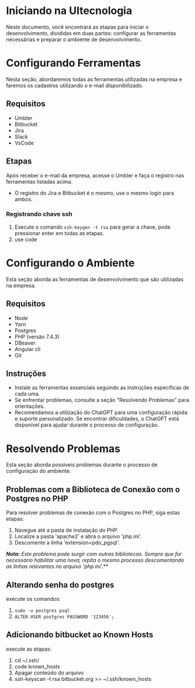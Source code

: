 # Iniciando na UItecnologia
  Neste documento, você encontrará as etapas para iniciar o desenvolvimento, divididas em duas partes: 
configurar as ferramentas necessárias e preparar o ambiente de desenvolvimento.

# Configurando Ferramentas
Nesta seção, abordaremos todas as ferramentas utilizadas na empresa e faremos os cadastros utilizando o e-mail disponibilizado.

## Requisitos
* Umbler
* Bitbucket
* Jira
* Slack
* VsCode

## Etapas
Após receber o e-mail da empresa, acesse o Umbler e faça o registro nas ferramentas listadas acima.

* O registro do Jira e Bitbucket é o mesmo, use o mesmo login para ambos.

### Registrando chave ssh
1. Execute o comando `ssh-keygen -t rsa` para gerar a chave, pode pressionar enter em todas as etapas.
2. use code

# Configurando o Ambiente
Esta seção aborda as ferramentas de desenvolvimento que são utilizadas na empresa.

## Requisitos
* Node
* Yarn
* Postgres
* PHP (versão 7.4.3)
* DBeaver
* Angular cli
* Git

## Instruções
* Instale as ferramentas essenciais seguindo as instruções específicas de cada uma.
* Se enfrentar problemas, consulte a seção "Resolvendo Problemas" para orientações.
* Recomendamos a utilização do ChatGPT para uma configuração rápida e suporte personalizado. Se encontrar dificuldades, o ChatGPT está disponível para ajudar durante o processo de configuração.

# Resolvendo Problemas
Esta seção aborda possíveis problemas durante o processo de configuração do ambiente.

## Problemas com a Biblioteca de Conexão com o Postgres no PHP

Para resolver problemas de conexão com o Postgres no PHP, siga estas etapas:

1. Navegue até a pasta de instalação do PHP.
2. Localize a pasta 'apache2' e abra o arquivo 'php.ini'.
3. Descomente a linha 'extension=pdo_pgsql'.

***Nota:** Este problema pode surgir com outras bibliotecas. Sempre que for necessário habilitar uma nova, repita o mesmo processo descomentando as linhas relevantes no arquivo 'php.ini'.***

## Alterando senha do postgres
execute os comandos:
1. `sudo -u postgres psql`
2. `ALTER USER postgres PASSWORD '123456';`

## Adicionando bitbucket ao Known Hosts
execute as etapas:
1. cd ~/.ssh/
2. code known_hosts
3. Apagar conteúdo do arquivo
4. ssh-keyscan -t rsa bitbucket.org >> ~/.ssh/known_hosts












